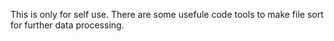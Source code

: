 This is only for self use.
There are some usefule code tools to make file sort for further data processing.